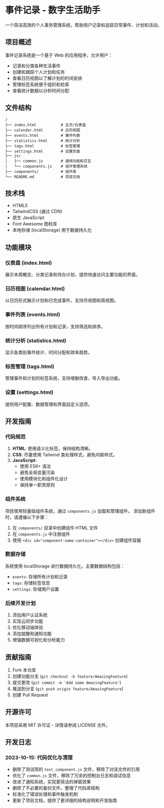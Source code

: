 # 事件记录 - 数字生活助手

一个简洁高效的个人事务管理系统，帮助用户记录和追踪日常事件、计划和活动。

## 项目概述

事件记录系统是一个基于 Web 的应用程序，允许用户：

- 记录和分类各种生活事件
- 创建和跟踪个人计划和任务
- 查看日历视图以了解计划的时间安排
- 管理标签系统便于组织和检索
- 查看统计数据以分析时间分配

## 文件结构

```
/ 
├── index.html           # 主页/仪表盘
├── calendar.html        # 日历视图
├── events.html          # 事件列表
├── statistics.html      # 统计分析
├── tags.html            # 标签管理
├── settings.html        # 设置页面
├── js/
│   ├── common.js        # 通用功能和交互
│   └── components.js    # 组件管理系统
├── components/          # 组件库
└── README.md            # 项目文档
```

## 技术栈

- HTML5
- TailwindCSS (通过 CDN)
- 原生 JavaScript
- Font Awesome 图标库
- 本地存储 (localStorage) 用于数据持久化

## 功能模块

### 仪表盘 (index.html)
展示本周概览、分类记录和待办计划，提供快速访问主要功能的界面。

### 日历视图 (calendar.html)
以日历形式展示计划和已完成事件，支持月视图和周视图。

### 事件列表 (events.html)
按时间顺序列出所有计划和记录，支持筛选和排序。

### 统计分析 (statistics.html)
显示各类别事件统计、时间分配和效率趋势。

### 标签管理 (tags.html)
管理事件和计划的标签系统，支持增删改查、导入导出功能。

### 设置 (settings.html)
提供用户配置、数据管理和界面自定义选项。

## 开发指南

### 代码规范

1. **HTML**: 使用语义化标签，保持结构清晰。
2. **CSS**: 尽量使用 Tailwind 类处理样式，避免内联样式。
3. **JavaScript**: 
   - 使用 ES6+ 语法
   - 避免全局变量污染
   - 使用模块化和组件化设计
   - 保持单一职责原则

### 组件系统

项目使用轻量级组件系统，通过 `components.js` 加载和管理组件。
添加新组件时，请遵循以下步骤：

1. 在 `components/` 目录中创建组件 HTML 文件
2. 在 `components.js` 中注册组件
3. 使用 `<div id="component-name-container"></div>` 创建组件容器

### 数据存储

系统使用 localStorage 进行数据持久化，主要数据结构包括：

- `events`: 存储所有计划和记录
- `tags`: 存储标签信息
- `settings`: 存储用户设置

### 后续开发计划

1. 添加用户认证系统
2. 实现云同步功能
3. 优化移动端体验
4. 添加提醒和通知功能
5. 增强数据可视化和分析能力

## 贡献指南

1. Fork 本仓库
2. 创建功能分支 (`git checkout -b feature/AmazingFeature`)
3. 提交更改 (`git commit -m 'Add some AmazingFeature'`)
4. 推送到分支 (`git push origin feature/AmazingFeature`)
5. 创建 Pull Request

## 开源许可

本项目采用 MIT 许可证 - 详情请参阅 LICENSE 文件。

## 开发日志

### 2023-10-15: 代码优化与清理
- 删除了测试用的 `test_component.js` 文件，移除了对该文件的引用
- 优化了 `common.js` 文件，移除了冗余的控制台日志和调试信息
- 改进了通知系统，实现更简洁的弹窗效果
- 删除了不必要的备份文件，整理了代码库结构
- 标准化了错误处理和事件触发机制
- 更新了项目文档，提供了更详细的结构说明和开发指南 